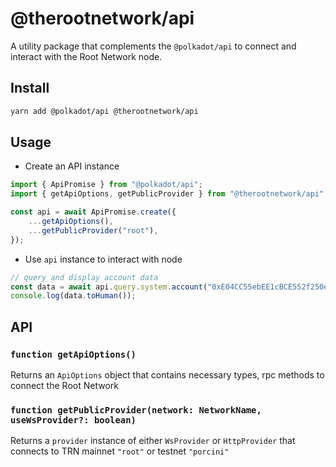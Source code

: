 # @therootnetwork/api

A utility package that complements the `@polkadot/api` to connect and interact with the Root Network node.

## Install

```bash
yarn add @polkadot/api @therootnetwork/api
```

## Usage

- Create an API instance

```typescript
import { ApiPromise } from "@polkadot/api";
import { getApiOptions, getPublicProvider } from "@therootnetwork/api";

const api = await ApiPromise.create({
	...getApiOptions(),
	...getPublicProvider("root"),
});
```

- Use `api` instance to interact with node

```typescript
// query and display account data
const data = await api.query.system.account("0xE04CC55ebEE1cBCE552f250e85c57B70B2E2625b");
console.log(data.toHuman());
```

## API

### `function getApiOptions()`

Returns an `ApiOptions` object that contains necessary types, rpc methods to connect the Root Network

### `function getPublicProvider(network: NetworkName, useWsProvider?: boolean)`

Returns a `provider` instance of either `WsProvider` or `HttpProvider` that connects to TRN mainnet `"root"` or testnet `"porcini"`
